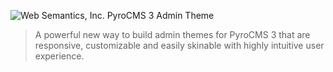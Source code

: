 ![Web Semantics, Inc. PyroCMS 3 Admin Theme](https://websemantics.github.io/pyrocms-theme/assets/img/pyrocms.svg)
> A powerful new way to build admin themes for PyroCMS 3 that are responsive, customizable and easily skinable with highly intuitive user experience.
